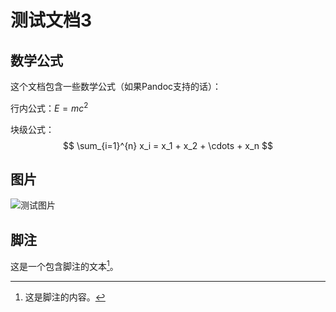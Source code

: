 # 测试文档3

## 数学公式

这个文档包含一些数学公式（如果Pandoc支持的话）：

行内公式：$E = mc^2$

块级公式：
$$
\sum_{i=1}^{n} x_i = x_1 + x_2 + \cdots + x_n
$$

## 图片

![测试图片](https://via.placeholder.com/300x200)

## 脚注

这是一个包含脚注的文本[^1]。

[^1]: 这是脚注的内容。
